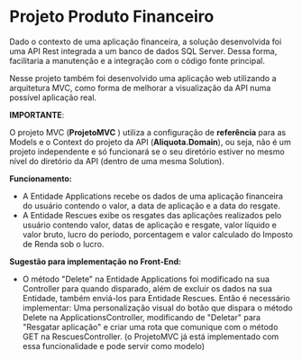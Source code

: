# Projeto Produto Financeiro



Dado o contexto de uma aplicação financeira, a solução desenvolvida foi uma API Rest integrada a um banco de dados SQL Server. Dessa forma, facilitaria a manutenção e a integração com o código fonte principal.

Nesse projeto também foi desenvolvido uma aplicação web utilizando a arquitetura MVC, como forma de melhorar a visualização da API numa possível aplicação real. 



**IMPORTANTE**: 

O projeto MVC (**ProjetoMVC** ) utiliza a configuração de **referência** para as Models e o Context do projeto da API (**Aliquota.Domain**), ou seja, não é um projeto independente e só funcionará se o seu diretório estiver no mesmo nível do diretório da API (dentro de uma mesma Solution).



**Funcionamento:**

- A Entidade Applications recebe os dados de uma aplicação financeira do usuário contendo o valor, a data de aplicação e a data do resgate. 
- A Entidade Rescues exibe os resgates das aplicações realizados pelo usuário contendo valor, datas de aplicação e resgate, valor líquido e valor bruto, lucro do período, porcentagem e valor calculado do Imposto de Renda sob o lucro.



**Sugestão para implementação no Front-End:**

- O método "Delete" na Entidade Applications foi modificado na sua Controller para quando disparado, além de excluir os dados na sua Entidade, também enviá-los para Entidade Rescues. Então é necessário implementar: Uma personalização visual do botão que dispara o método Delete na ApplicationsController, modificando de "Deletar" para "Resgatar aplicação" e criar uma rota que comunique com o método GET na RescuesController. (o ProjetoMVC já está implementado com essa funcionalidade e pode servir como modelo) 





